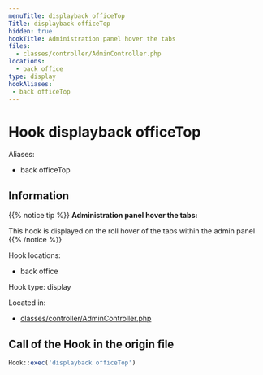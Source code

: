 ```yaml
---
menuTitle: displayback officeTop
Title: displayback officeTop
hidden: true
hookTitle: Administration panel hover the tabs
files:
  - classes/controller/AdminController.php
locations:
  - back office
type: display
hookAliases:
 - back officeTop
---
```


# Hook displayback officeTop

Aliases: 
 - back officeTop



## Information

{{% notice tip %}}
**Administration panel hover the tabs:** 

This hook is displayed on the roll hover of the tabs within the admin panel
{{% /notice %}}

Hook locations: 
  - back office

Hook type: display

Located in: 
  - [classes/controller/AdminController.php](https://github.com/PrestaShop/PrestaShop/blob/8.0.x/classes/controller/AdminController.php)

## Call of the Hook in the origin file

```php
Hook::exec('displayback officeTop')
```